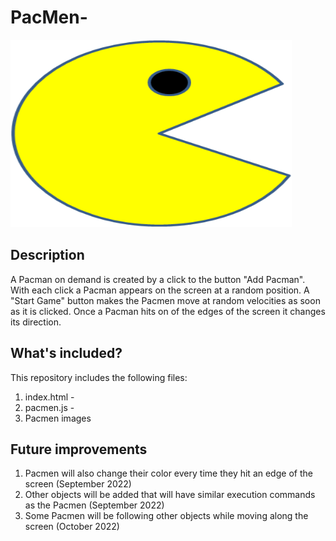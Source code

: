 # PacMen-

<img src="PacMan1.png" width="450" height="300">


## Description
A Pacman on demand is created by a click to the button "Add Pacman". With each click a Pacman appears on the screen at a random position. 
A "Start Game" button makes the Pacmen move at random velocities as soon as it is clicked. 
Once a Pacman hits on of the edges of the screen it changes its direction.

## What's included?
This repository includes the following files:
1. index.html - 
2. pacmen.js - 
3. Pacmen images 

## Future improvements
1. Pacmen will also change their color every time they hit an edge of the screen (September 2022)
2. Other objects will be added that will have similar execution commands as the Pacmen (September 2022)
3. Some Pacmen will be following other objects while moving along the screen (October 2022)
